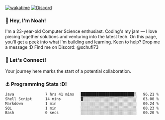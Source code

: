 [![wakatime](https://wakatime.com/badge/user/018b5c7c-fde2-4105-aa96-f5c758abb0a2.svg)](https://wakatime.com/@018b5c7c-fde2-4105-aa96-f5c758abb0a2)
[![Discord](https://img.shields.io/badge/Discord-5865F2?style=flat&logo=discord&logoColor=white)](https://discord.gg/eAW8AGXaGu)



### 👋 Hey, I'm Noah!
I'm a 23-year-old Computer Science enthusiast. Coding's my jam — I love piecing together solutions and venturing into the latest tech. On this page, you'll get a peek into what I'm building and learning. Keen to help? Drop me a message :D 
Find me on Discord: @schufi73

### 🤝 Let's Connect!
Your journey here marks the start of a potential collaboration.

### ⚓ Programming Stats :D!
<!--START_SECTION:waka-->

```txt
Java              7 hrs 41 mins   ████████████████████████░   96.21 %
Shell Script      14 mins         ▓░░░░░░░░░░░░░░░░░░░░░░░░   03.00 %
Markdown          1 min           ░░░░░░░░░░░░░░░░░░░░░░░░░   00.24 %
SQL               1 min           ░░░░░░░░░░░░░░░░░░░░░░░░░   00.23 %
Bash              0 secs          ░░░░░░░░░░░░░░░░░░░░░░░░░   00.20 %
```

<!--END_SECTION:waka-->
